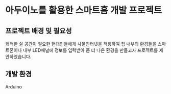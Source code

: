 # 아두이노를 활용한 스마트홈 개발 프로젝트

## 프로젝트 배경 및 필요성
쾌적한 쉴 공간이 필요한 현대인들에게 사물인터넷을 적용하여 집 내부의 환경들을 스마트폰이나 내부 LED패널에 정보를 입력받아 좀 더 나은 환경을
만들고자 프로젝트를 제안하였습니다.

## 개발 환경
Arduino
